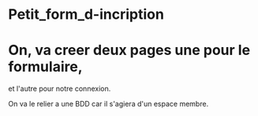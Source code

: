 # Petit_form_d-incription

# On, va creer deux pages une pour le formulaire,
et l'autre pour notre connexion.

On va le relier a une BDD car il s'agiera d'un espace membre.

